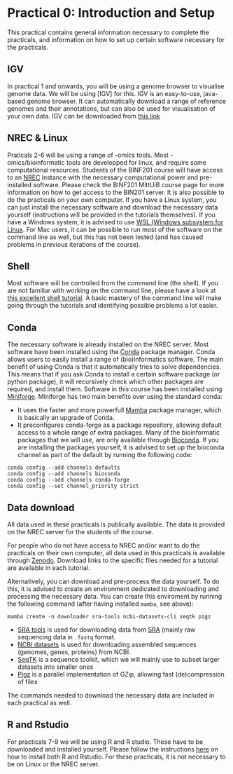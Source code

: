 # Practical 0: Introduction and Setup

This practical contains general information necessary to complete the practicals, and information on how to set up certain software necessary for the practicals.

## IGV
In practical 1 and onwards, you will be using a genome browser to visualise genome data. We will be using [IGV] for this. IGV is an easy-to-use, java-based genome browser. It can automatically download a range of reference genomes and their annotations, but can also be used for visualisation of your own data.
IGV can be downloaded from [this link](https://igv.org/doc/desktop/#DownloadPage/)

## NREC & Linux
Praticals 2-6 will be using a range of -omics tools. Most -omics/bioinformatic tools are developped for linux, and require some computational resources. 
Students of the BINF201 course will have access to an [NREC](https://www.nrec.no/) instance with the necessary computational power and pre-installed software. Please check the BINF201 MittUiB course page for more information on how to get access to the BIN201 server.
It is also possible to do the practicals on your own computer. If you have a Linux system, you can just install the necessary software and download the necessary data yourself (instructions will be provided in the tutorials themselves).
If you have a Windows system, it is advised to use [WSL (Windows subsystem for Linux](https://learn.microsoft.com/en-us/windows/wsl/install). For Mac users, it can be possible to run most of the software on the command line as well, but this has not been tested (and has caused problems in previous iterations of the course).

## Shell
Most software will be controlled from the command line (the shell). If you are not familiar with working on the command line, please have a look at [this excellent shell tutorial](https://swcarpentry.github.io/shell-novice/).
A basic mastery of the command line will make going through the tutorials and identifying possible problems a lot easier.

## Conda
The necessary software is already installed on the NREC server. Most software have been installed using the [Conda](https://docs.conda.io/en/latest/) package manager. Conda allows users to easily install a range of (bio)informatics software. The main benefit of using Conda is that it automatically tries to solve dependencies.
This means that if you ask Conda to install a certain software package (or python package), it will recursively check which other packages are required, and install them. 
Software in this course has been installed using [Miniforge](https://github.com/conda-forge/miniforge). Miniforge has two main benefits over using the standard conda:
- It uses the faster and more powerfull [Mamba](https://github.com/mamba-org/mamba) package manager, which is basically an upgrade of Conda. 
- It preconfigures conda-forge as a package repository, allowing default access to a whole range of extra packages.
Many of the bioinformatic packages that we will use, are only available through [Bioconda](https://bioconda.github.io/index.html). If you are installing the packages yourself, it is advised to set up the bioconda channel as part of the default by running the following code:
```
conda config --add channels defaults
conda config --add channels bioconda
conda config --add channels conda-forge
conda config --set channel_priority strict
```

## Data download

All data used in these practicals is publically available. The data is provided on the NREC server for the students of the course. 

For people who do not have access to NREC and/or want to do the practicals on their own computer, all data used in this practicals is available through [Zenodo]().
Download links to the specific files needed for a tutorial are available in each tutorial.

Alternatively, you can download and pre-process the data yourself. To do this, it is advised to create an environment dedicated to downloading and processing the necessary data.
You can create this enviroment by running the following command (after having installed `mamba`, see above):

```
mamba create -n downloader sra-tools ncbi-datasets-cli seqtk pigz
```

- [SRA tools](https://github.com/ncbi/sra-tools) is used for downloading data from [SRA](https://www.ncbi.nlm.nih.gov/sra) (mainly raw sequencing data in `.fastq` format.
- [NCBI datasets](https://www.ncbi.nlm.nih.gov/datasets/docs/v2/download-and-install/) is used for downloading assembled sequences (genomes, genes, proteins) from NCBI.
- [SeqTK](https://github.com/lh3/seqtk) is a sequence toolkit, which we will mainly use to subset larger datasets into smaller ones
- [Pigz](https://github.com/madler/pigz) is a parallel implementation of GZip, allowing fast (de)compression of files

The commands needed to download the necessary data are included in each practical as well.

## R and Rstudio
For practicals 7-9 we will be using R and R studio. These have to be downloaded and installed yourself. Please follow the instructions [here](https://posit.co/download/rstudio-desktop/) on how to install both R and Rstudio.
For these practicals, it is not necessary to be on Linux or the NREC server.
